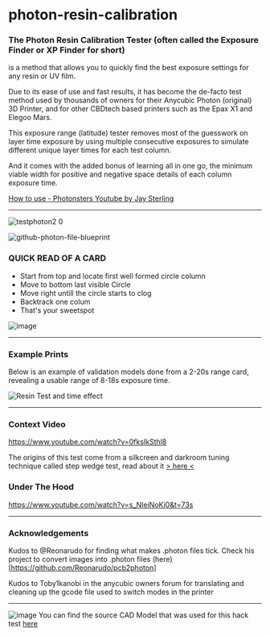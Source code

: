# photon-resin-calibration

### The Photon Resin Calibration Tester (often called the Exposure Finder or XP Finder for short) 
is a method that allows you to quickly find the best exposure settings for any resin or UV film. 

Due to its ease of use and fast results, it has become the de-facto test method used by thousands of owners for their Anycubic Photon (original) 3D Printer, and for other CBDtech based printers such as the Epax X1 and Elegoo Mars. 

This exposure range (latitude) tester removes most of the guesswork on layer time exposure by using multiple consecutive exposures to simulate different unique layer times for each test column. 

And it comes with the added bonus of learning all in one go, the minimum viable width for positive and negative space details of each column exposure time.

[How to use - Photonsters Youtube by Jay Sterling](https://www.youtube.com/watch?v=P5p4IgZuqMA)

----

![testphoton2 0](https://user-images.githubusercontent.com/11083514/41207954-7dd472f6-6d15-11e8-8b1c-ae59589f49c2.png)

![github-photon-file-blueprint](https://user-images.githubusercontent.com/11083514/41252121-22bf60d4-6db4-11e8-8a58-d45a88982981.png)

### QUICK READ OF A CARD
- Start from top and locate first well formed circle column
- Move to bottom last visible Circle
- Move right untill the circle starts to clog
- Backtrack one colum
- That's your sweetspot

![image](https://user-images.githubusercontent.com/11083514/59956553-f5b12080-9488-11e9-8497-522ef3fb39f1.png)

----

### Example Prints
Below is an example of validation models done from a 2-20s range card, revealing a usable range of 8-18s exposure time.

![Resin Test and time effect](https://raw.githubusercontent.com/Photonsters/anycubic-photon-docs/master/resin-tests/Ameralabs-AMD3-Black-180709-x3msnake.jpg)

----

### Context Video
https://www.youtube.com/watch?v=0fksIkSthl8

The origins of this test come from a silkcreen and darkroom tuning technique called step wedge test, read about it [> here <](https://web.archive.org/web/20190409185035/https://medium.com/@spotprintsonline/step-wedge-test-a-high-quality-print-requires-a-good-stencils-cb1fbaa11998)

### Under The Hood
https://www.youtube.com/watch?v=s_NIeiNoKi0&t=73s

---

### Acknowledgements

Kudos to @Reonarudo for finding what makes .photon files tick. Check his project to convert images into .photon files (here)[https://github.com/Reonarudo/pcb2photon]

Kudos to Toby1kanobi in the anycubic owners forum for translating and cleaning up the gcode file used to switch modes in the printer

---

![image](https://user-images.githubusercontent.com/11083514/40305776-ebbef9c6-5cf3-11e8-9763-3a95179a456c.png)
You can find the source CAD Model that was used for this hack test [here](https://a360.co/2IDQpNy) 
